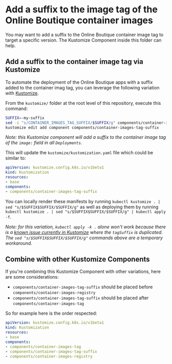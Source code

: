 # Add a suffix to the image tag of the Online Boutique container images

You may want to add a suffix to the Online Boutique container image tag to target a specific version.
The Kustomize Component inside this folder can help.

## Add a suffix to the container image tag via Kustomize

To automate the deployment of the Online Boutique apps with a suffix added to the container imag tag, you can leverage the following variation with [Kustomize](../..).

From the `kustomize/` folder at the root level of this repository, execute this command:

```bash
SUFFIX=-my-suffix
sed -i "s/CONTAINER_IMAGES_TAG_SUFFIX/$SUFFIX/g" components/container-images-tag-suffix/kustomization.yaml
kustomize edit add component components/container-images-tag-suffix
```

_Note: this Kustomize component will add a suffix to the container image tag of the `image:` field in all `Deployments`._

This will update the `kustomize/kustomization.yaml` file which could be similar to:

```yaml
apiVersion: kustomize.config.k8s.io/v1beta1
kind: Kustomization
resources:
- base
components:
- components/container-images-tag-suffix
```

You can locally render these manifests by running `kubectl kustomize . | sed "s/$SUFFIX$SUFFIX/$SUFFIX/g"` as well as deploying them by running `kubectl kustomize . | sed "s/$SUFFIX$SUFFIX/$SUFFIX/g" | kubectl apply -f`.

_Note: for this variation, `kubectl apply -k .` alone won't work because there is a [known issue currently in Kustomize](https://github.com/kubernetes-sigs/kustomize/issues/4814) where the `tagSuffix` is duplicated. The `sed "s/$SUFFIX$SUFFIX/$SUFFIX/g"` commands above are a temporary workaround._

## Combine with other Kustomize Components

If you're combining this Kustomize Component with other variations, here are some considerations:

- `components/container-images-tag-suffix` should be placed before `components/container-images-registry`
- `components/container-images-tag-suffix` should be placed after `components/container-images-tag`

So for example here is the order respected:

```yaml
apiVersion: kustomize.config.k8s.io/v1beta1
kind: Kustomization
resources:
- base
components:
- components/container-images-tag
- components/container-images-tag-suffix
- components/container-images-registry
```
